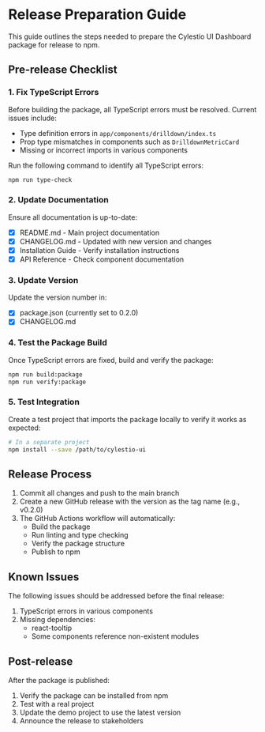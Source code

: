 # Release Preparation Guide

This guide outlines the steps needed to prepare the Cylestio UI Dashboard package for release to npm.

## Pre-release Checklist

### 1. Fix TypeScript Errors

Before building the package, all TypeScript errors must be resolved. Current issues include:

- Type definition errors in `app/components/drilldown/index.ts`
- Prop type mismatches in components such as `DrilldownMetricCard`
- Missing or incorrect imports in various components

Run the following command to identify all TypeScript errors:

```bash
npm run type-check
```

### 2. Update Documentation

Ensure all documentation is up-to-date:

- [x] README.md - Main project documentation
- [x] CHANGELOG.md - Updated with new version and changes
- [x] Installation Guide - Verify installation instructions
- [x] API Reference - Check component documentation

### 3. Update Version

Update the version number in:

- [x] package.json (currently set to 0.2.0)
- [x] CHANGELOG.md

### 4. Test the Package Build

Once TypeScript errors are fixed, build and verify the package:

```bash
npm run build:package
npm run verify:package
```

### 5. Test Integration

Create a test project that imports the package locally to verify it works as expected:

```bash
# In a separate project
npm install --save /path/to/cylestio-ui
```

## Release Process

1. Commit all changes and push to the main branch
2. Create a new GitHub release with the version as the tag name (e.g., v0.2.0)
3. The GitHub Actions workflow will automatically:
   - Build the package
   - Run linting and type checking
   - Verify the package structure
   - Publish to npm

## Known Issues

The following issues should be addressed before the final release:

1. TypeScript errors in various components
2. Missing dependencies:
   - react-tooltip
   - Some components reference non-existent modules

## Post-release

After the package is published:

1. Verify the package can be installed from npm
2. Test with a real project
3. Update the demo project to use the latest version
4. Announce the release to stakeholders 